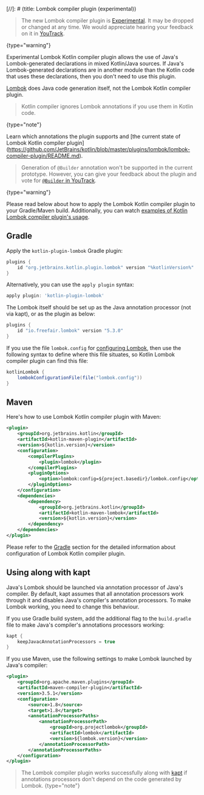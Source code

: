 [//]: # (title: Lombok compiler plugin (experimental))

> The new Lombok compiler plugin is [Experimental](https://kotlinlang.org/docs/components-stability.html). 
> It may be dropped or changed at any time. 
> We would appreciate hearing your feedback on it in [YouTrack](https://youtrack.jetbrains.com/issue/KT-7112).
>
{type="warning"}

Experimental Lombok Kotlin compiler plugin allows the use of Java's Lombok-generated declarations in mixed Kotlin/Java 
sources. If Java's Lombok-generated declarations are in another module than the Kotlin code that uses these declarations, 
then you don't need to use this plugin.

[Lombok](https://projectlombok.org/) does Java code generation itself, not the Lombok Kotlin compiler plugin. 

> Kotlin compiler ignores Lombok annotations if you use them in Kotlin code.
>
{type="note"}

Learn which annotations the plugin supports and [the current state of Lombok Kotlin compiler plugin]
(https://github.com/JetBrains/kotlin/blob/master/plugins/lombok/lombok-compiler-plugin/README.md).

> Generation of `@Builder` annotation won't be supported in the current prototype. However, you can give your feedback 
> about the plugin and vote for [`@Builder` in YouTrack](https://youtrack.jetbrains.com/issue/KT-46959).
>
{type="warning"}

Please read below about how to apply the Lombok Kotlin compiler plugin to your Gradle/Maven build.
Additionally, you can watch [examples of Kotlin Lombok compiler plugin's usage](https://github.com/kotlin-hands-on/kotlin-lombok-examples).

## Gradle

Apply the `kotlin-plugin-lombok` Gradle plugin:

```groovy
plugins {
    id "org.jetbrains.kotlin.plugin.lombok" version "%kotlinVersion%"
}
```

Alternatively, you can use the `apply plugin` syntax:

```groovy
apply plugin: 'kotlin-plugin-lombok'
```

The Lombok itself should be set up as the Java annotation processor (not via kapt), or as the plugin as below:

```groovy
plugins {
    id "io.freefair.lombok" version "5.3.0"
}
```

If you use the file `lombok.config` for [configuring Lombok](https://projectlombok.org/features/configuration), 
then use the following syntax to define where this file situates, so Kotlin Lombok compiler plugin can find this file:

```groovy
kotlinLombok {
    lombokConfigurationFile(file("lombok.config"))
}
```

## Maven

Here's how to use Lombok Kotlin compiler plugin with Maven:

```xml
<plugin>
    <groupId>org.jetbrains.kotlin</groupId>
    <artifactId>kotlin-maven-plugin</artifactId>
    <version>${kotlin.version}</version>
    <configuration>
        <compilerPlugins>
            <plugin>lombok</plugin>
        </compilerPlugins>
        <pluginOptions>
            <option>lombok:config=${project.basedir}/lombok.config</option>
        </pluginOptions>
    </configuration>
    <dependencies>
        <dependency>
            <groupId>org.jetbrains.kotlin</groupId>
            <artifactId>kotlin-maven-lombok</artifactId>
            <version>${kotlin.version}</version>
        </dependency>
    </dependencies>
</plugin>
```

Please refer to the [Gradle](#gradle) section for the detailed information about configuration of Lombok Kotlin compiler plugin.

## Using along with kapt

Java's Lombok should be launched via annotation processor of Java's compiler.
By default, kapt assumes that all annotation processors work through it and disables Java's compiler's annotation processors.
To make Lombok working, you need to change this behaviour.

If you use Gradle build system, add the additional flag to the `build.gradle` file to make Java's compiler's annotations
processors working:

```groovy
kapt {
    keepJavacAnnotationProcessors = true
}
```

If you use Maven, use the following settings to make Lombok launched by Java's compiler:

```xml
<plugin>
    <groupId>org.apache.maven.plugins</groupId>
    <artifactId>maven-compiler-plugin</artifactId>
    <version>3.5.1</version>
    <configuration>
        <source>1.8</source>
        <target>1.8</target>
        <annotationProcessorPaths>
            <annotationProcessorPath>
                <groupId>org.projectlombok</groupId>
                <artifactId>lombok</artifactId>
                <version>${lombok.version}</version>
            </annotationProcessorPath>
        </annotationProcessorPaths>
    </configuration>
</plugin>    
```

> The Lombok compiler plugin works successfully along with [kapt](kapt.md) if annotations processors don't depend 
> on the code generated by Lombok.
{type="note"}